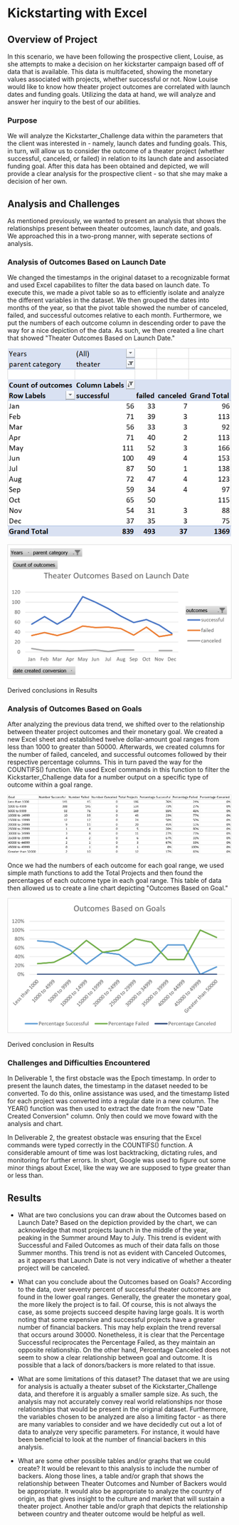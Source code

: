 # Kickstarting with Excel

## Overview of Project
In this scenario, we have been following the prospective client, Louise, as she attempts to make a decision on her kickstarter campaign based off of data that is available. This data is multifaceted, showing the monetary values associated with projects, whether successful or not. Now Louise would like to know how theater project outcomes are correlated with launch dates and funding goals. Utilizing the data at hand, we will analyze and answer her inquiry to the best of our abilities. 

### Purpose
We will analyze the Kickstarter_Challenge data within the parameters that the client was interested in - namely, launch dates and funding goals. This, in turn, will allow us to consider the outcome of a theater project (whether successful, canceled, or failed) in relation to its launch date and associated funding goal. After this data has been obtained and depicted, we will provide a clear analysis for the prospective client - so that she may make a decision of her own.

## Analysis and Challenges
As mentioned previously, we wanted to present an analysis that shows the relationships present between theater outcomes, launch date, and goals. We approached this in a two-prong manner, with seperate sections of analysis. 

### Analysis of Outcomes Based on Launch Date
We changed the timestamps in the original dataset to a recognizable format and used Excel capabilites to filter the data based on launch date. To execute this, we made a pivot table so as to efficiently isolate and analyze the different variables in the dataset. We then grouped the dates into months of the year, so that the pivot table showed the number of canceled, failed, and successful outcomes relative to each month. Furthermore, we put the numbers of each outcome column in descending order to pave the way for a nice depiction of the data. As such, we then created a line chart that showed "Theater Outcomes Based on Launch Date."

![Theater_Outcomes_vs_Launch_Data](https://github.com/JV348/kickstarter-analysis/blob/c63905168076e5f2373dfeca756d910afca16370/Resources/Theater_Outcomes_vs_Launch_Data.png)


![Theater_Outcomes_vs_Launch](https://github.com/JV348/kickstarter-analysis/blob/c63905168076e5f2373dfeca756d910afca16370/Resources/Theater_Outcomes_vs_Launch.png)

Derived conclusions in Results 


### Analysis of Outcomes Based on Goals
After analyzing the previous data trend, we shifted over to the relationship between theater project outcomes and their monetary goal. We created a new Excel sheet and established twelve dollar-amount goal ranges from less than 1000 to greater than 50000. Afterwards, we created columns for the number of failed, canceled, and successful outcomes followed by their respective percentage columns. This in turn paved the way for the COUNTIFS() function. We used Excel commands in this function to filter the Kickstarter_Challenge data for a number output on a specific type of outcome within a goal range. 

![Outcomes_vs_Goals_Data](https://github.com/JV348/kickstarter-analysis/blob/c63905168076e5f2373dfeca756d910afca16370/Resources/Outcomes_vs_Goals_Data.png)

Once we had the numbers of each outcome for each goal range, we used simple math functions to add the Total Projects and then found the percentages of each outcome type in each goal range. This table of data then allowed us to create a line chart depicting "Outcomes Based on Goal."

![Outcomes_vs_Goals](https://github.com/JV348/kickstarter-analysis/blob/c63905168076e5f2373dfeca756d910afca16370/Resources/Outcomes_vs_Goals.png)

Derived conclusion in Results
 

### Challenges and Difficulties Encountered
In Deliverable 1, the first obstacle was the Epoch timestamp. In order to present the launch dates, the timestamp in the dataset needed to be converted. To do this, online assistance was used, and the timestamp listed for each project was converted into a regular date in a new column. The YEAR() function was then used to extract the date from the new "Date Created Conversion" column. Only then could we move foward with the analysis and chart. 

In Deliverable 2, the greatest obstacle was ensuring that the Excel commands were typed correctly in the COUNTIFS() function. A considerable amount of time was lost backtracking, dictating rules, and monitoring for further errors. In short, Google was used to figure out some minor things about Excel, like the way we are supposed to type greater than or less than. 


## Results

- What are two conclusions you can draw about the Outcomes based on Launch Date?
Based on the depiction provided by the chart, we can acknowledge that most projects launch in the middle of the year, peaking in the Summer around May to July. This trend is evident with Successful and Failed Outcomes as much of their data falls on those Summer months. 
This trend is not as evident with Canceled Outcomes, as it appears that Launch Date is not very indicative of whether a theater project will be canceled. 

- What can you conclude about the Outcomes based on Goals?
According to the data, over seventy percent of successful theater outcomes are found in the lower goal ranges. Generally, the greater the  monetary goal, the more likely the project is to fail. Of course, this is not always the case, as some projects succeed despite having large goals. It is worth noting that some expensive and successful projects have a greater number of financial backers. This may help explain the trend reversal that occurs around 30000. 
Nonetheless, it is clear that the Percentage Successful reciprocates the Percentage Failed, as they maintain an opposite relationship. On the other hand, Percentage Canceled does not seem to show a clear relationship between goal and outcome. It is possible that a lack of donors/backers is more related to that issue. 

- What are some limitations of this dataset?
The dataset that we are using for analysis is actually a theater subset of the Kickstarter_Challenge data, and therefore it is arguably a smaller sample size. As such, the analysis may not accurately convey real world relationships nor those relationships that would be present in the original dataset. Furthermore, the variables chosen to be analyzed are also a limiting factor - as there are many variables to consider and we have decidedly cut out a lot of data to analyze very specific parameters. For instance, it would have been beneficial to look at the number of financial backers in this analysis. 

- What are some other possible tables and/or graphs that we could create?
It would be relevant to this analysis to include the number of backers. Along those lines, a table and/or graph that shows the relationship between Theater Outcomes and Number of Backers would be appropriate. It would also be appropriate to analyze the country of origin, as that gives insight to the culture and market that will sustain a theater project. Another table and/or graph that depicts the relationship between country and theater outcome would be helpful as well. 
